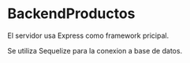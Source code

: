 # BackendProductos

El servidor usa Express como framework pricipal.

Se utiliza Sequelize para la conexion a base de datos.